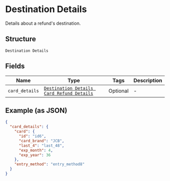 
# Destination Details

Details about a refund's destination.

## Structure

`Destination Details`

## Fields

| Name | Type | Tags | Description |
|  --- | --- | --- | --- |
| `card_details` | [`Destination Details Card Refund Details`](../../doc/models/destination-details-card-refund-details.md) | Optional | - |

## Example (as JSON)

```json
{
  "card_details": {
    "card": {
      "id": "id6",
      "card_brand": "JCB",
      "last_4": "last_48",
      "exp_month": 4,
      "exp_year": 36
    },
    "entry_method": "entry_method8"
  }
}
```

